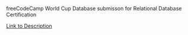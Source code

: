 freeCodeCamp World Cup Database submisson for Relational Database Certification

[Link to Description](https://www.freecodecamp.org/learn/relational-database/build-a-world-cup-database-project/build-a-world-cup-database)
